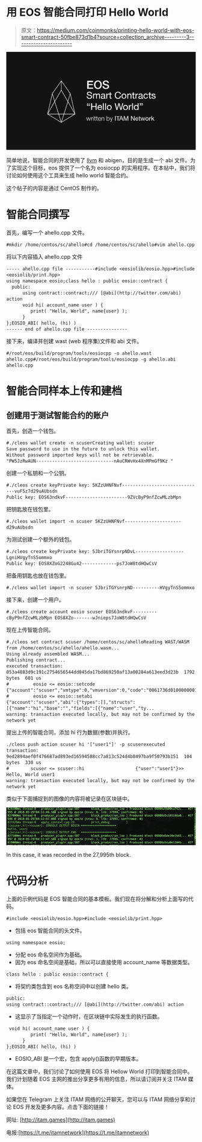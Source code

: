 # 用 EOS 智能合同打印 Hello World

> 原文：<https://medium.com/coinmonks/printing-hello-world-with-eos-smart-contract-50fbe873d1b4?source=collection_archive---------3----------------------->

![](img/25e5c04e6cc294475de886facabec5a2.png)

简单地说，智能合同的开发使用了 [llvm](https://llvm.org/) 和 abigen，目的是生成一个 abi 文件。为了实现这个目标，eos 提供了一个名为 eosiocpp 的实用程序。在本帖中，我们将讨论如何使用这个工具来生成 hello world 智能合约。

这个帖子的内容是通过 CentOS 制作的。

# **智能合同撰写**

首先，编写一个 ahello.cpp 文件。

```
#mkdir /home/centos/sc/ahello#cd /home/centos/sc/ahello#vim ahello.cpp
```

将以下内容插入 ahello.cpp 文件

```
----- ahello.cpp file -----------#include <eosiolib/eosio.hpp>#include <eosiolib/print.hpp>
using namespace eosio;class hello : public eosio::contract {
  public:
      using contract::contract;/// [@abi](http://twitter.com/abi) action 
      void hi( account_name user ) {
         print( "Hello, World", name{user} );
      }
};EOSIO_ABI( hello, (hi) )
------ end of ahello.cpp file ---------------
```

接下来，编译并创建 wast (web 程序集)文件和 abi 文件。

```
#/root/eos/build/program/tools/eosiocpp -o ahello.wast ahello.cpp#/root/eos/build/program/tools/eosiocpp -g ahello.abi ahello.cpp
```

# **智能合同样本上传和建档**

## **创建用于测试智能合约的账户**

首先，创造一个钱包。

```
#./cleos wallet create -n scuserCreating wallet: scuser
Save password to use in the future to unlock this wallet.
Without password imported keys will not be retrievable.
"PW5JzRwAUN-----------------------------nAuCRWvHx4XnMPmGf9Kz "
```

创建一个私钥和一个公钥。

```
#./cleos create keyPrivate key: 5KZzUHNFNvf------------------------------vuF5z7d29uAUbsdn
Public key: EOS63ndkvF-----------------------9ZVcByP9nfZcwMLzbMpn
```

把钥匙放在钱包里。

```
#./cleos wallet import -n scuser 5KZzUHNFNvf---------------------d29uAUbsdn
```

为测试创建一个额外的钱包。

```
#./cleos create keyPrivate key: 5JbriTGYsnrpNDvL------------------LgniHVgyTnS5ommxo
Public key: EOS8XZoG2248Gu42-------------ps7JoW8tdHQwCsV
```

把备用钥匙也放在钱包里。

```
#./cleos wallet import -n scuser 5JbriTGYsnrpND----------HVgyTnS5ommxo
```

接下来，创建一个用户。

```
#./cleos create account eosio scuser EOS63ndkvF---------cByP9nfZcwMLzbMpn EOS8XZo-------wJnieps7JoW8tdHQwCsV
```

现在上传智能合同。

```
#./cleos set contract scuser /home/centos/sc/ahelloReading WAST/WASM from /home/centos/sc/ahello/ahello.wasm...
Using already assembled WASM...
Publishing contract...
executed transaction: 053a4883d9c191c2754656544dd045da17bd869250af13a00284a613eed3d23b  1792 bytes  601 us
#         eosio <= eosio::setcode               {"account":"scuser","vmtype":0,"vmversion":0,"code":"0061736d01000000013b0c60027f7e006000017e60027e7...
#         eosio <= eosio::setabi                {"account":"scuser","abi":{"types":[],"structs":[{"name":"hi","base":"","fields":[{"name":"user","ty...
warning: transaction executed locally, but may not be confirmed by the network yet
```

提出上传的智能合同，添加 hi 行为数据(参数)并执行。

```
./cleos push action scuser hi '["user1"]' -p scuserexecuted transaction: 9ed2894aef0f476687ad893ed16594588cc7a813c524d4b8497ba9f50793b151  104 bytes  330 us
#        scuser <= scuser::hi                   {"user":"user1"}>> Hello, World user1
warning: transaction executed locally, but may not be confirmed by the network yet
```

类似于下面捕捉到的图像的内容将被记录在区块链中。

![](img/ed2bfb364dc4c105b1cb1d32cef5dc13.png)

In this case, it was recorded in the 27,995th block.

# **代码分析**

上面的示例代码是 EOS 智能合同的基本模板。我们现在将分解和分析上面写的代码。

```
#include <eosiolib/eosio.hpp>#include <eosiolib/print.hpp>
```

*   包括 eos 智能合同的头文件。

```
using namespace eosio;
```

*   分配 eos 命名空间作为基础。
*   因为 eos 命名空间是基础，所以可以直接使用 account_name 等数据类型。

```
class hello : public eosio::contract {
```

*   将契约类包含到 eos 名称空间中以创建 hello 类。

```
public:
using contract::contract;/// [@abi](http://twitter.com/abi) action
```

*   这显示了当指定一个动作时，在区块链中实际发生的执行函数。

```
 void hi( account_name user ) {
         print( "Hello, World", name{user} );
      }
};EOSIO_ABI( hello, (hi) )
```

*   EOSIO_ABI 是一个宏，包含 apply()函数的早期版本。

在这篇文章中，我们讨论了如何使用 EOS 将 Hellow World 打印到智能合同中。我们计划随着 EOS 主网的推出分享更多有用的信息，所以请订阅并关注 ITAM 媒体。

如果您在 Telegram 上关注 ITAM 网络的公开聊天，您可以与 ITAM 网络分享和讨论 EOS 开发及更多内容。点击下面的链接！

网址: [http://itam.games](http://itam.games)

电报:[https://t.me/itamnetwork](https://t.me/itamnetwork)